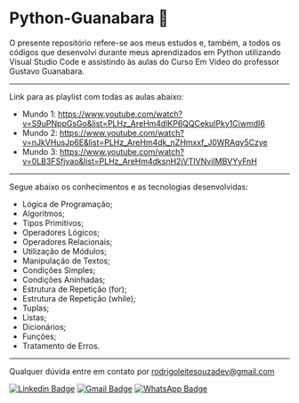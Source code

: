 # Python-Guanabara 📗

O presente repositório refere-se aos meus estudos e, também, a todos os códigos que desenvolvi durante meus aprendizados em Python utilizando Visual Studio Code e assistindo às aulas do Curso Em Vídeo do professor Gustavo Guanabara.

---

Link para as playlist com todas as aulas abaixo:

- Mundo 1: https://www.youtube.com/watch?v=S9uPNppGsGo&list=PLHz_AreHm4dlKP6QQCekuIPky1CiwmdI6
- Mundo 2: https://www.youtube.com/watch?v=nJkVHusJp6E&list=PLHz_AreHm4dk_nZHmxxf_J0WRAqy5Czye
- Mundo 3: https://www.youtube.com/watch?v=0LB3FSfjvao&list=PLHz_AreHm4dksnH2jVTIVNviIMBVYyFnH

---

Segue abaixo os conhecimentos e as tecnologias desenvolvidas:

- Lógica de Programação;
- Algoritmos;
- Tipos Primitivos;
- Operadores Lógicos;
- Operadores Relacionais;
- Utilização de Módulos;
- Manipulação de Textos;
- Condições Simples;
- Condições Aninhadas;
- Estrutura de Repetição (for);
- Estrutura de Repetição (while);
- Tuplas;
- Listas;
- Dicionários;
- Funções;
- Tratamento de Erros.

---

Qualquer dúvida entre em contato por <a href="mailto:rodrigoleitesouzadev@gmail.com?">rodrigoleitesouzadev@gmail.com</a>

[![Linkedin Badge](https://img.shields.io/badge/-LinkedIn-blue?style=flat-square&logo=Linkedin&logoColor=white&link=https://www.linkedin.com/in/rodrigoleitesouzadev/)](https://www.linkedin.com/in/rodrigoleitesouzadev/)
[![Gmail Badge](https://img.shields.io/badge/-Gmail-c14438?style=flat-square&logo=Gmail&logoColor=white&link=mailto:rodrigoleitesouzadev@gmail.com)](mailto:rodrigoleitesouzadev@gmail.com)
[![WhatsApp Badge](https://img.shields.io/badge/WhatsApp-0DA204?style=flat-square&logo=whatsapp&logoColor=white)](https://wa.me/5521986715853)
